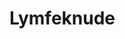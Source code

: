 # Lymfeknude
<!-- #anki/tag/med/Derma #anki/deck/Medicine #anki/tag/med/GP #anki/tag/med/Otolarynghology -->

<!-- {BearID:DC1E9E99-8F96-437F-8714-2D3018CFB2DA-19264-0000223BF9996EB8} -->
